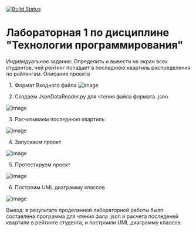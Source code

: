 [![Build Status](https://app.travis-ci.com/Artem-bobunov/PTLab1.svg?branch=main)](https://app.travis-ci.com/Artem-bobunov/PTLab1)
# Лабораторная 1 по дисциплине "Технологии программирования"
Индивидуальное задание:
Определить и вывести на экран всех студентов, чей рейтинг попадает в последнюю квартиль распределения по рейтингам.
Описание проекта 
1. Формат Входного файла 
![image](https://user-images.githubusercontent.com/38436717/146556449-8bdd3e42-5081-408a-9396-77fd01e03b31.png)


2. Создаем JsonDataReader.py для чтения файла формата .json


![image](https://user-images.githubusercontent.com/38436717/146553899-31e078ec-c57a-481e-97d5-21a7d0362a50.png)


3. Расчитываем последнюю квартиль 


![image](https://user-images.githubusercontent.com/38436717/146553977-ecda33e8-cbf5-4c1d-a413-44f63bf3bffd.png)


4. Запускаем проект 


![image](https://user-images.githubusercontent.com/38436717/146554181-821f4f10-2273-43b3-87e3-009fb900423b.png)


5. Протестируем проект


![image](https://user-images.githubusercontent.com/38436717/146554381-cb1a8c6a-93b3-4d1c-a1ea-f829b5b9e608.png)


6. Построим UML диаграмму классов 


![image](https://user-images.githubusercontent.com/38436717/146555330-1eded856-d238-421e-adb4-bb12dd92ba85.png)


Вывод: в результате проделанной лабораторной работы былп составлена программа для чтения фала .json и расчета последеней квартили в рейтинге студента, и построили UML диаграмму классов.
